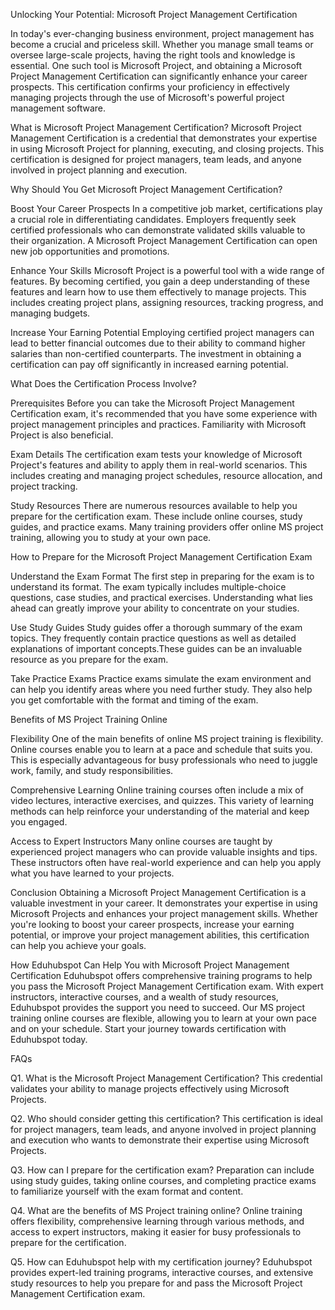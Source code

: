 Unlocking Your Potential: Microsoft Project Management Certification

In today's ever-changing business environment, project management has become a crucial and priceless skill. Whether you manage small teams or oversee large-scale projects, having the right tools and knowledge is essential. One such tool is Microsoft Project, and obtaining a Microsoft Project Management Certification can significantly enhance your career prospects.
This certification confirms your proficiency in effectively managing projects through the use of Microsoft's powerful project management software.

What is Microsoft Project Management Certification?
Microsoft Project Management Certification is a credential that demonstrates your expertise in using Microsoft Project for planning, executing, and closing projects. This certification is designed for project managers, team leads, and anyone involved in project planning and execution.

Why Should You Get Microsoft Project Management Certification?

Boost Your Career Prospects
In a competitive job market, certifications play a crucial role in differentiating candidates. Employers frequently seek certified professionals who can demonstrate validated skills valuable to their organization. A Microsoft Project Management Certification can open new job opportunities and promotions.

Enhance Your Skills
Microsoft Project is a powerful tool with a wide range of features. By becoming certified, you gain a deep understanding of these features and learn how to use them effectively to manage projects. This includes creating project plans, assigning resources, tracking progress, and managing budgets.

Increase Your Earning Potential
Employing certified project managers can lead to better financial outcomes due to their ability to command higher salaries than non-certified counterparts. The investment in obtaining a certification can pay off significantly in increased earning potential.

What Does the Certification Process Involve?

Prerequisites
Before you can take the Microsoft Project Management Certification exam, it's recommended that you have some experience with project management principles and practices. Familiarity with Microsoft Project is also beneficial.

Exam Details
The certification exam tests your knowledge of Microsoft Project's features and ability to apply them in real-world scenarios. This includes creating and managing project schedules, resource allocation, and project tracking.

Study Resources
There are numerous resources available to help you prepare for the certification exam. These include online courses, study guides, and practice exams. Many training providers offer online MS project training, allowing you to study at your own pace.

How to Prepare for the Microsoft Project Management Certification Exam

Understand the Exam Format
The first step in preparing for the exam is to understand its format. The exam typically includes multiple-choice questions, case studies, and practical exercises. Understanding what lies ahead can greatly improve your ability to concentrate on your studies.

Use Study Guides
Study guides offer a thorough summary of the exam topics. They frequently contain practice questions as well as detailed explanations of important concepts.These guides can be an invaluable resource as you prepare for the exam.

Take Practice Exams
Practice exams simulate the exam environment and can help you identify areas where you need further study. They also help you get comfortable with the format and timing of the exam.

Benefits of MS Project Training Online

Flexibility
One of the main benefits of online MS project training is flexibility. Online courses enable you to learn at a pace and schedule that suits you. This is especially advantageous for busy professionals who need to juggle work, family, and study responsibilities.

Comprehensive Learning
Online training courses often include a mix of video lectures, interactive exercises, and quizzes. This variety of learning methods can help reinforce your understanding of the material and keep you engaged.

Access to Expert Instructors
Many online courses are taught by experienced project managers who can provide valuable insights and tips. These instructors often have real-world experience and can help you apply what you have learned to your projects.

Conclusion
Obtaining a Microsoft Project Management Certification is a valuable investment in your career. It demonstrates your expertise in using Microsoft Projects and enhances your project management skills. Whether you're looking to boost your career prospects, increase your earning potential, or improve your project management abilities, this certification can help you achieve your goals.

How Eduhubspot Can Help You with Microsoft Project Management Certification
Eduhubspot offers comprehensive training programs to help you pass the Microsoft Project Management Certification exam. With expert instructors, interactive courses, and a wealth of study resources, Eduhubspot provides the support you need to succeed. Our MS project training online courses are flexible, allowing you to learn at your own pace and on your schedule. Start your journey towards certification with Eduhubspot today.

FAQs

Q1. What is the Microsoft Project Management Certification? 
 This credential validates your ability to manage projects effectively using Microsoft Projects.

Q2. Who should consider getting this certification?
 This certification is ideal for project managers, team leads, and anyone involved in project planning and execution who wants to demonstrate their expertise using Microsoft Projects.

Q3. How can I prepare for the certification exam? 
Preparation can include using study guides, taking online courses, and completing practice exams to familiarize yourself with the exam format and content.

Q4. What are the benefits of MS Project training online? 
Online training offers flexibility, comprehensive learning through various methods, and access to expert instructors, making it easier for busy professionals to prepare for the certification.

Q5. How can Eduhubspot help with my certification journey?
 Eduhubspot provides expert-led training programs, interactive courses, and extensive study resources to help you prepare for and pass the Microsoft Project Management Certification exam.
